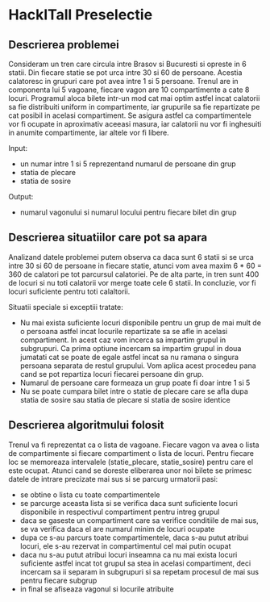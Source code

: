 # HackITall Preselectie

## Descrierea problemei

Consideram un tren care circula intre Brasov si Bucuresti si opreste in 6 statii. Din fiecare statie se pot urca intre 30 si 60 de persoane.
Acestia calatoresc in grupuri care pot avea intre 1 si 5 persoane. Trenul are in componenta lui 5 vagoane, fiecare vagon are 10 compartimente a cate 8 locuri.
Programul aloca bilete intr-un mod cat mai optim astfel incat calatorii sa fie distribuiti uniform in compartimente, iar grupurile
sa fie repartizate pe cat posibil in acelasi compartiment. Se asigura astfel ca compartimentele vor fi ocupate in aproximativ aceeasi
masura, iar calatorii nu vor fi inghesuiti in anumite compartimente, iar altele vor fi libere.

Input: 
* un numar intre 1 si 5 reprezentand numarul de persoane din grup
* statia de plecare
* statia de sosire

Output:
* numarul vagonului si numarul locului pentru fiecare bilet din grup

## Descrierea situatiilor care pot sa apara

Analizand datele problemei putem observa ca daca sunt 6 statii si se urca intre 30 si 60 de persoane in fiecare statie, atunci vom avea
maxim 6 * 60 = 360 de calatori pe tot parcursul calatoriei. Pe de alta parte, in tren sunt 400 de locuri si nu toti calatorii vor merge toate
cele 6 statii. In concluzie, vor fi locuri suficiente pentru toti calaltorii.

Situatii speciale si exceptiii tratate:

* Nu mai exista suficiente locuri disponibile pentru un grup de mai mult de o persoana astfel incat locurile repartizate sa se afle in acelasi
compartiment. In acest caz vom incerca sa impartim grupul in subgrupuri. Ca prima optiune incercam sa impartim grupul in doua jumatati
cat se poate de egale astfel incat sa nu ramana o singura persoana separata de restul grupului. Vom aplica acest procedeu pana cand se 
pot repartiza locuri fiecarei persoane din grup. 
* Numarul de persoane care formeaza un grup poate fi doar intre 1 si 5
* Nu se poate cumpara bilet intre o statie de plecare care se afla dupa statia de sosire sau statia de plecare si statia de sosire identice


## Descrierea algoritmului folosit

Trenul va fi reprezentat ca o lista de vagoane. Fiecare vagon va avea o lista de compartimente si fiecare compartiment o lista de locuri. 
Pentru fiecare loc se memoreaza intervalele (statie_plecare, statie_sosire) pentru care el este ocupat. 
Atunci cand se doreste  eliberarea unor noi bilete se primesc datele de intrare precizate mai sus si se parcurg urmatorii pasi:
* se obtine o lista cu toate compartimentele
* se parcurge aceasta lista si se verifica daca sunt suficiente locuri disponibile in respectivul compartiment pentru intreg grupul
* daca se gaseste un compartiment care sa verifice conditiile de mai sus, se va verifica daca el are numarul minim de locuri ocupate
* dupa ce s-au parcurs toate compartimentele, daca s-au putut atribui locuri, ele s-au rezervat in compartimentul cel mai putin ocupat
* daca nu s-au putut atribui locuri inseamna ca nu mai exista locuri suficiente astfel incat tot grupul sa stea in acelasi compartiment,
deci incercam sa ii separam in subgrupuri si sa repetam procesul de mai sus pentru fiecare subgrup
* in final se afiseaza vagonul si locurile atribuite

